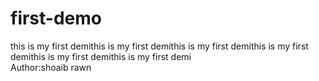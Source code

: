 # first-demo
this is my first demithis is my first demithis is my first demithis is my first demithis is my first demithis is my first demi
<br>
Author:shoaib rawn
